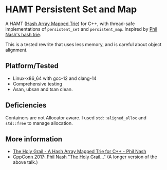 
# HAMT Persistent Set and Map


A HAMT ([Hash Array Mapped Trie](https://idea.popcount.org/2012-07-25-introduction-to-hamt/)) for C++, with thread-safe implementations of `persistent_set` and `persistent_map`.
Inspired by [Phil Nash's hash trie](https://github.com/philsquared/hash_trie).

This is a tested rewrite that uses less memory, and is careful about object alignment.

## Platform/Tested
 
 * Linux-x86_64 with gcc-12 and clang-14
 * Comprehensive testing
 * Asan, ubsan and tsan clean.
 
## Deficiencies

Containers are not Allocator aware. I used `std::aligned_alloc` and `std::free` to manage allocation.

## More information

 * [The Holy Grail - A Hash Array Mapped Trie for C++ - Phil Nash](https://www.youtube.com/watch?v=s9dwdo700eQ)
 * [CppConn 2017: Phil Nash "The Holy Grail..."](https://www.youtube.com/watch?v=imrSQ82dYns) (A longer version of the above talk.)
